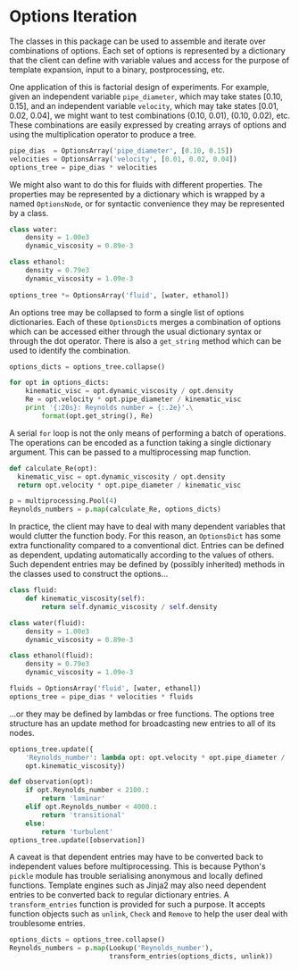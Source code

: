 # Options Iteration

The classes in this package can be used to assemble and iterate over
combinations of options.  Each set of options is represented by a
dictionary that the client can define with variable values and access
for the purpose of template expansion, input to a binary,
postprocessing, etc.

One application of this is factorial design of experiments.  For
example, given an independent variable `pipe_diameter`, which may take
states [0.10, 0.15], and an independent variable `velocity`, which may
take states [0.01, 0.02, 0.04], we might want to test combinations
(0.10, 0.01), (0.10, 0.02), etc.  These combinations are easily
expressed by creating arrays of options and using the multiplication
operator to produce a tree.
  
```python
pipe_dias  = OptionsArray('pipe_diameter', [0.10, 0.15])
velocities = OptionsArray('velocity', [0.01, 0.02, 0.04])
options_tree = pipe_dias * velocities
```

We might also want to do this for fluids with different properties.
The properties may be represented by a dictionary which is wrapped by
a named `OptionsNode`, or for syntactic convenience they may be
represented by a class.

```python
class water:
    density = 1.00e3
    dynamic_viscosity = 0.89e-3

class ethanol:
    density = 0.79e3
    dynamic_viscosity = 1.09e-3
    
options_tree *= OptionsArray('fluid', [water, ethanol])
```

An options tree may be collapsed to form a single list of options
dictionaries.  Each of these `OptionsDict`s merges a combination of
options which can be accessed either through the usual dictionary
syntax or through the dot operator.  There is also a `get_string`
method which can be used to identify the combination.
  
```python
options_dicts = options_tree.collapse()

for opt in options_dicts:
    kinematic_visc = opt.dynamic_viscosity / opt.density
    Re = opt.velocity * opt.pipe_diameter / kinematic_visc
    print '{:20s}: Reynolds number = {:.2e}'.\
        format(opt.get_string(), Re)
```
  
A serial `for` loop is not the only means of performing a batch of
operations.  The operations can be encoded as a function taking a
single dictionary argument.  This can be passed to a multiprocessing
map function.
  
```python
def calculate_Re(opt):
  kinematic_visc = opt.dynamic_viscosity / opt.density
  return opt.velocity * opt.pipe_diameter / kinematic_visc

p = multiprocessing.Pool(4)
Reynolds_numbers = p.map(calculate_Re, options_dicts)
```

In practice, the client may have to deal with many dependent variables
that would clutter the function body.  For this reason, an
`OptionsDict` has some extra functionality compared to a conventional
dict.  Entries can be defined as dependent, updating automatically
according to the values of others.  Such dependent entries may be
defined by (possibly inherited) methods in the classes used to
construct the options...

```python
class fluid:
    def kinematic_viscosity(self):
        return self.dynamic_viscosity / self.density

class water(fluid):
    density = 1.00e3
    dynamic_viscosity = 0.89e-3

class ethanol(fluid):
    density = 0.79e3
    dynamic_viscosity = 1.09e-3

fluids = OptionsArray('fluid', [water, ethanol])
options_tree = pipe_dias * velocities * fluids
```

...or they may be defined by lambdas or free functions.  The options
tree structure has an update method for broadcasting new entries to
all of its nodes.

```python
options_tree.update({
    'Reynolds_number': lambda opt: opt.velocity * opt.pipe_diameter /
    opt.kinematic_viscosity})

def observation(opt):
    if opt.Reynolds_number < 2100.:
        return 'laminar'
    elif opt.Reynolds_number < 4000.:
        return 'transitional'
    else:
        return 'turbulent'
options_tree.update([observation])
```
 
A caveat is that dependent entries may have to be converted back to
independent values before multiprocessing.  This is because Python's
`pickle` module has trouble serialising anonymous and locally defined
functions.  Template engines such as Jinja2 may also need dependent
entries to be converted back to regular dictionary entries.  A
`transform_entries` function is provided for such a purpose.  It
accepts function objects such as `unlink`, `Check` and `Remove` to
help the user deal with troublesome entries.

```python
options_dicts = options_tree.collapse()
Reynolds_numbers = p.map(Lookup('Reynolds_number'),
                         transform_entries(options_dicts, unlink))
```
